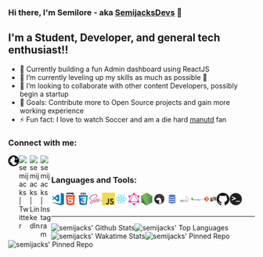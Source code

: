 ### Hi there, I'm Semilore - aka [SemijacksDevs][website] 👋

## I'm a Student, Developer, and general tech enthusiast!!

- 🔭 Currently building a fun Admin dashboard using ReactJS
- 🌱 I’m currently leveling up my skills as much as possible 🤣
- 👯 I’m looking to collaborate with other content Developers, possibly begin a startup
- 🥅 Goals: Contribute more to Open Source projects and gain more working experience
- ⚡ Fun fact: I love to watch Soccer and am a die hard [manutd] fan

### Connect with me:

[<img align="left" alt="semilore.netlify.app" width="22px" src="https://raw.githubusercontent.com/iconic/open-iconic/master/svg/globe.svg" />][website]
[<img align="left" alt="semijacks | Twitter" width="22px" src="https://cdn.jsdelivr.net/npm/simple-icons@v3/icons/twitter.svg" />][twitter]
[<img align="left" alt="semijacks | LinkedIn" width="22px" src="https://cdn.jsdelivr.net/npm/simple-icons@v3/icons/linkedin.svg" />][linkedin]
[<img align="left" alt="semijacks | Instagram" width="22px" src="https://cdn.jsdelivr.net/npm/simple-icons@v3/icons/instagram.svg" />][instagram]

<br />

### Languages and Tools:

<img align="left" alt="Visual Studio Code" width="26px" src="https://raw.githubusercontent.com/github/explore/80688e429a7d4ef2fca1e82350fe8e3517d3494d/topics/visual-studio-code/visual-studio-code.png" />
<img align="left" alt="HTML5" width="26px" src="https://raw.githubusercontent.com/github/explore/80688e429a7d4ef2fca1e82350fe8e3517d3494d/topics/html/html.png" />
<img align="left" alt="CSS3" width="26px" src="https://raw.githubusercontent.com/github/explore/80688e429a7d4ef2fca1e82350fe8e3517d3494d/topics/css/css.png" />
<img align="left" alt="Sass" width="26px" src="https://raw.githubusercontent.com/github/explore/80688e429a7d4ef2fca1e82350fe8e3517d3494d/topics/sass/sass.png" />
<img align="left" alt="JavaScript" width="26px" src="https://raw.githubusercontent.com/github/explore/80688e429a7d4ef2fca1e82350fe8e3517d3494d/topics/javascript/javascript.png" />
<img align="left" alt="React" width="26px" src="https://raw.githubusercontent.com/github/explore/80688e429a7d4ef2fca1e82350fe8e3517d3494d/topics/react/react.png"/>
<img align="left" alt="GraphQL" width="26px" src="https://raw.githubusercontent.com/github/explore/80688e429a7d4ef2fca1e82350fe8e3517d3494d/topics/graphql/graphql.png" />
<img align="left" alt="Node.js" width="26px" src="https://raw.githubusercontent.com/github/explore/80688e429a7d4ef2fca1e82350fe8e3517d3494d/topics/nodejs/nodejs.png" />
<img align="left" alt="Deno" width="26px" src="https://raw.githubusercontent.com/github/explore/361e2821e2dea67711cde99c9c40ed357061cf27/topics/deno/deno.png" />
<img align="left" alt="SQL" width="26px" src="https://raw.githubusercontent.com/github/explore/80688e429a7d4ef2fca1e82350fe8e3517d3494d/topics/sql/sql.png" />
<img align="left" alt="MySQL" width="26px" src="https://raw.githubusercontent.com/github/explore/80688e429a7d4ef2fca1e82350fe8e3517d3494d/topics/mysql/mysql.png"/>
<img align="left" alt="MongoDB" width="26px" src="https://raw.githubusercontent.com/github/explore/80688e429a7d4ef2fca1e82350fe8e3517d3494d/topics/mongodb/mongodb.png"/>
<img align="left" alt="Git" width="26px" src="https://raw.githubusercontent.com/github/explore/80688e429a7d4ef2fca1e82350fe8e3517d3494d/topics/git/git.png" />
<img align="left" alt="GitHub" width="26px" src="https://raw.githubusercontent.com/github/explore/78df643247d429f6cc873026c0622819ad797942/topics/github/github.png" />
<img align="left" alt="Terminal" width="26px" src="https://raw.githubusercontent.com/github/explore/80688e429a7d4ef2fca1e82350fe8e3517d3494d/topics/terminal/terminal.png" />

<br />
<br />

---

<img align="left" alt="semijacks' Github Stats" src="https://github-readme-stats.vercel.app/api?username=semijacks&show_icons=true&hide_border=true&count_private=true&theme=onedark&layout=compact"/>
<img align="left" alt="semijacks' Top Languages" src="https://github-readme-stats.vercel.app/api/top-langs/?username=semijacks&show_icons=true&hide_border=true&count_private=true&theme=onedark&layout=compact"/>
<img align="left" alt="semijacks' Wakatime Stats" src="https://github-readme-stats.vercel.app/api/wakatime/?username=semijacks&show_icons=true&hide_border=true&count_private=true&theme=onedark"/>
<img align="left" alt="semijacks' Pinned Repo" src="https://github-readme-stats.vercel.app/api/pin/?username=semijacks&repo=portfolio-website&show_icons=true&hide_border=true&count_private=true&theme=onedark"/>
<img align="left" alt="semijacks' Pinned Repo" src="https://github-readme-stats.vercel.app/api/pin/?username=semijacks&repo=apollo-server-express-template&show_icons=true&hide_border=true&count_private=true&theme=onedark"/>

[website]: https://semiloreidowu.netlify.app
[twitter]: https://twitter.com/IAmSemijacks
[instagram]: https://www.instagram.com/iamsemijacks
[linkedin]: https://www.linkedin.com/in/semilore-idowu-963518182
[manutd]: https://en.wikipedia.org/wiki/Manchester_United_F.C.
